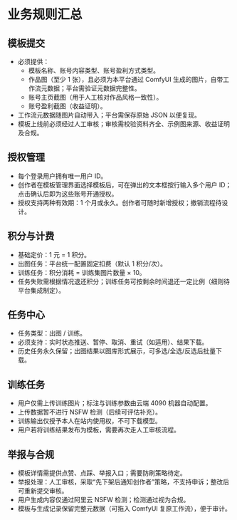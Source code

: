﻿# 业务规则汇总

## 模板提交
- 必须提供：
  - 模板名称、账号内容类型、账号盈利方式类型。
  - 作品图（至少 1 张），且必须为本平台通过 ComfyUI 生成的图片，自带工作流元数据；平台需验证元数据完整性。
  - 账号主页截图（用于人工核对作品风格一致性）。
  - 账号盈利截图（收益证明）。
- 工作流元数据随图片自动带入；平台需保存原始 JSON 以便复现。
- 模板上线前必须经过人工审核；审核需校验资料齐全、示例图来源、收益证明及合规。

## 授权管理
- 每个登录用户拥有唯一用户 ID。
- 创作者在模板管理界面选择模板后，可在弹出的文本框按行输入多个用户 ID；点击确认后即为这些账号开通授权。
- 授权支持两种有效期：1 个月或永久。创作者可随时新增授权；撤销流程待设计。

## 积分与计费
- 基础定价：1 元 = 1 积分。
- 出图任务：平台统一配置固定扣费（默认 1 积分/次）。
- 训练任务：积分消耗 = 训练集图片数量 × 10。
- 任务失败需根据情况退还积分；训练任务可按剩余时间退还一定比例（细则待平台集成制定）。

## 任务中心
- 任务类型：出图 / 训练。
- 必须支持：实时状态推送、暂停、取消、重试（如适用）、结果下载。
- 历史任务永久保留；出图结果以图库形式展示，可多选/全选/反选后批量下载。

## 训练任务
- 用户仅需上传训练图片；标注与训练参数由云端 4090 机器自动配置。
- 上传数据暂不进行 NSFW 检测（后续可评估补充）。
- 训练输出仅授予本人在站内使用权，不可下载模型。
- 用户若将训练结果发布为模板，需要再次走人工审核流程。

## 举报与合规
- 模板详情需提供点赞、点踩、举报入口；需要防刷策略待定。
- 举报处理：人工审核，采取“先下架后通知创作者”策略，不支持申诉；整改后可重新提交审核。
- 用户生成内容仅通过阿里云 NSFW 检测；检测通过视为合规。
- 模板与生成记录保留完整元数据（可拖入 ComfyUI 复原工作流），便于审计。
